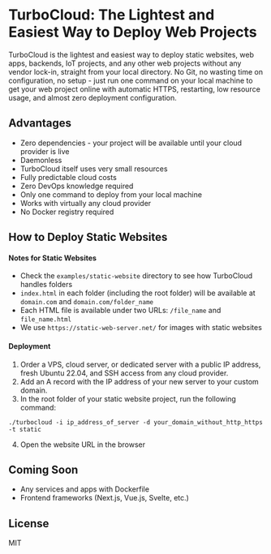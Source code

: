 # TurboCloud: The Lightest and Easiest Way to Deploy Web Projects

TurboCloud is the lightest and easiest way to deploy static websites, web apps, backends, IoT projects, and any other web projects without any vendor lock-in, straight from your local directory. No Git, no wasting time on configuration, no setup - just run one command on your local machine to get your web project online with automatic HTTPS, restarting, low resource usage, and almost zero deployment configuration.

## Advantages

- Zero dependencies - your project will be available until your cloud provider is live
- Daemonless
- TurboCloud itself uses very small resources
- Fully predictable cloud costs
- Zero DevOps knowledge required
- Only one command to deploy from your local machine
- Works with virtually any cloud provider
- No Docker registry required

## How to Deploy Static Websites

#### Notes for Static Websites

- Check the `examples/static-website` directory to see how TurboCloud handles folders
- `index.html` in each folder (including the root folder) will be available at `domain.com` and `domain.com/folder_name`
- Each HTML file is available under two URLs: `/file_name` and `file_name.html`
- We use `https://static-web-server.net/` for images with static websites

#### Deployment

1. Order a VPS, cloud server, or dedicated server with a public IP address, fresh Ubuntu 22.04, and SSH access from any cloud provider.
2. Add an A record with the IP address of your new server to your custom domain.
3. In the root folder of your static website project, run the following command:

```
./turbocloud -i ip_address_of_server -d your_domain_without_http_https -t static
```
4. Open the website URL in the browser

## Coming Soon

- Any services and apps with Dockerfile
- Frontend frameworks (Next.js, Vue.js, Svelte, etc.)

## License

MIT